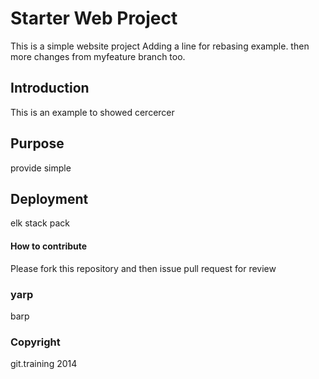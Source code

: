 # Starter Web Project

This is a simple website project
Adding a line for rebasing example.
then more changes from myfeature branch too.


## Introduction

This is an example to showed cercercer

## Purpose

provide simple

## Deployment

elk stack pack 

#### How to contribute

Please fork this repository and then issue pull request for review

### yarp
barp

### Copyright
git.training 2014
